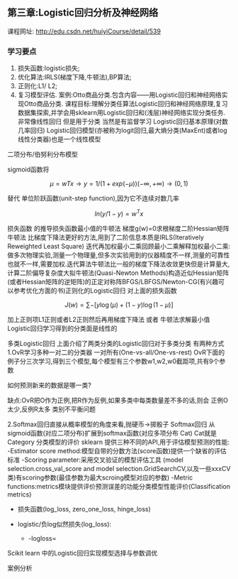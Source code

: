 ## 第三章:Logistic回归分析及神经网络
课程网址: http://edu.csdn.net/huiyiCourse/detail/539

### 学习要点
1. 损失函数:logistic损失;
2. 优化算法:IRLS(梯度下降,牛顿法),BP算法;
3. 正则化:L1/ L2;
4. 复习模型评估. 
案例:Otto商品分类.包含内容——用Logistic回归和神经网络实现Otto商品分类. 
课程目标:理解分类任算法Logistic回归和神经网络原理,复习数据集探索,并学会用sklearn用Logistic回归和(浅层)神经网络实现分类任务. 
非常像线性回归 但是用于分类  当然是有监督学习
Logistic回归基本原理(对数几率回归)
Logistic回归模型(亦被称为logit回归,最大熵分类(MaxEnt)或者log线性分类器)也是一个线性模型

二项分布/伯努利分布模型

sigmoid函数将

$$
μ=wTx → y=1/(1+exp(-μ))               (-∞,+∞)→(0,1)
$$

替代 单位阶跃函数(unit-step function),因为它不连续对数几率

$$
    ln(y/1-y)=w^Tx
$$

损失函数 的推导损失函数最小值的牛顿法 梯度g(w)=0求根梯度二阶Hessian矩阵牛顿法 比梯度下降法更好的方法,用到了二阶信息本质是IRLS(Iteratively Reweighted Least Square) 迭代再加权最小二乘回顾最小二乘解释加权最小二乘:做多次物理实验,测量一个物理量,但多次实验用到的仪器精度不一样,测量的可靠性也就不一样,需要加权.迭代算法牛顿法比一般的梯度下降法收敛更快但是计算量大,计算二阶偏导复杂度大拟牛顿法(Quasi-Newton Methods)构造近似Hessian矩阵(或者Hessian矩阵的逆矩阵)的正定对称阵BFGS/LBFGS/Newton-CG(有兴趣可以参考优化方面的书)正则化的Logistic回归 对上面的损失函数

$$
    J(w)=\sum-[y\log(μ)+(1-y)\log(1-μ)]
$$

加上正则项L1正则或者L2正则然后再用梯度下降法 或者 牛顿法求解最小值Logistic回归学习得到的分类面是线性的

多类Logistic回归
上面介绍了两类分类的Logistic回归对于多类分类 有两种方式1.OvR学习多种一对二的分类器  一对所有(One-vs-all/One-vs-rest)  OvR下面的例子分三次学习,得到三个模型,每个模型有三个参数w1,w2,w0截距项,共有9个参数

如何预测新来的数据是哪一类?    

缺点:OvR把O作为正例,把R作为反例,如果多类中每类数量差不多的话,则会 正例O太少,反例R太多  类别不平衡问题

2.Softmax回归直接从概率模型的角度来看,抛硬币→掷骰子   Softmax回归    从sigmoid函数(对应二项分布)扩展到softmax函数(对应多项分布 Cat)  Cat就是 Category 
分类模型的评价
sklearn 提供三种不同的API,用于评估模型预测的性能:
-Estimator score method:模型自带的分数方法(score函数)提供一个缺省的评估标准
-Scoring parameter:采用交叉验证的模型评估工具    (model selection.cross_val_score and model selection.GridSearchCV,以及一些xxxCV类)有scoring参数(最佳参数为最大scroing模型对应的参数)
-Metric functions:metrics模块提供评价预测误差的功能分类模型性能评价(Classification metrics)
* 损失函数(log_loss, zero_one_loss, hinge_loss)
* logistic/负log似然损失(log_loss):

    * -logloss=

Scikit learn 中的Logistic回归实现模型选择与参数调优

案例分析
